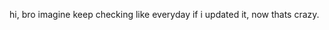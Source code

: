 hi, bro imagine keep checking like everyday if i updated it, now thats crazy.

<head>
    <style>
        .curved-gif {
            width: 500px; /* stop trying to copy bro */
            height: auto;
            border-radius: 35px;
            overflow: hidden;
        }
        img {
            width: 100%; 
            height: auto;
        }

    body {
        overflow: hidden; /* stop scrolling */
    }

    </style>
</head>
<body>
    <div class="curved-gif">
        <img src="https://storage.googleapis.com/gweb-uniblog-publish-prod/original_images/SID_FB_001.gif" alt="Curved GIF">
    </div>

</body>
</html>
